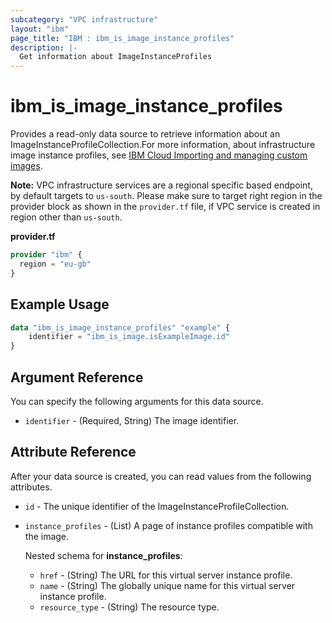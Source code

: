 ```yaml
---
subcategory: "VPC infrastructure"
layout: "ibm"
page_title: "IBM : ibm_is_image_instance_profiles"
description: |-
  Get information about ImageInstanceProfiles
---
```


# ibm_is_image_instance_profiles

Provides a read-only data source to retrieve information about an ImageInstanceProfileCollection.For more information, about infrastructure image instance profiles, see [IBM Cloud Importing and managing custom images](https://cloud.ibm.com/docs/vpc?topic=vpc-managing-images).

**Note:** 
VPC infrastructure services are a regional specific based endpoint, by default targets to `us-south`. Please make sure to target right region in the provider block as shown in the `provider.tf` file, if VPC service is created in region other than `us-south`.

**provider.tf**

```terraform
provider "ibm" {
  region = "eu-gb"
}
```

## Example Usage

```terraform
data "ibm_is_image_instance_profiles" "example" {
	identifier = "ibm_is_image.isExampleImage.id"
}
```

## Argument Reference

You can specify the following arguments for this data source.

- `identifier` - (Required, String) The image identifier.

## Attribute Reference

After your data source is created, you can read values from the following attributes.

- `id` - The unique identifier of the ImageInstanceProfileCollection.
- `instance_profiles` - (List) A page of instance profiles compatible with the image.
    
    Nested schema for **instance_profiles**:
	- `href` - (String) The URL for this virtual server instance profile.
	- `name` - (String) The globally unique name for this virtual server instance profile.
	- `resource_type` - (String) The resource type.
